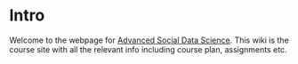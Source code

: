 # Intro
Welcome to the webpage for [Advanced Social Data Science](https://kurser.ku.dk/course/a%C3%98kk08371u/2017-2018). This wiki is the course site with all the relevant info including course plan, assignments etc. 
